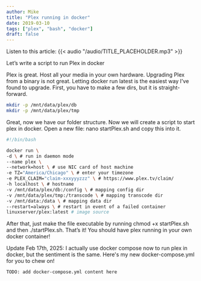 ```yaml
---
author: Mike
title: "Plex running in docker"
date: 2019-03-10
tags: ["plex", "bash", "docker"]
draft: false
---
```


Listen to this article:
{{< audio "/audio/TITLE_PLACEHOLDER.mp3" >}}<br>

Let’s write a script to run Plex in docker<!--more-->

Plex is great. Host all your media in your own hardware. Upgrading Plex from a binary is not great. Letting docker run latest is the easiest way I’ve found to upgrade. First, you have to make a few dirs, but it is straight-forward.

```bash
mkdir -p /mnt/data/plex/db
mkdir -p /mnt/data/plex/tmp
```

Great, now we have our folder structure. Now we will create a script to start plex in docker. Open a new file: nano startPlex.sh and copy this into it.

```bash
#!/bin/bash

docker run \
-d \ # run in daemon mode
--name plex \
--network=host \ # use NIC card of host machine
-e TZ="America/Chicago" \ # enter your timezone
-e PLEX_CLAIM="claim-xxxyyyzzz" \ # https://www.plex.tv/claim/
-h localhost \ # hostname
-v /mnt/data/plex/db:/config \ # mapping config dir
-v /mnt/data/plex/tmp:/transcode \ # mapping transcode dir
-v /mnt/data:/data \ # mapping data dir
--restart=always \ # restart in event of a failed container
linuxserver/plex:latest # image source
```

After that, just make the file executable by running chmod +x startPlex.sh and then ./startPlex.sh. That’s it! You should have plex running in your own docker container!

Update Feb 17th, 2025:
I actually use docker compose now to run plex in docker, but the sentiment is the same. Here's my new docker-compose.yml for you to chew on!

```bash
TODO: add docker-compose.yml content here
```
